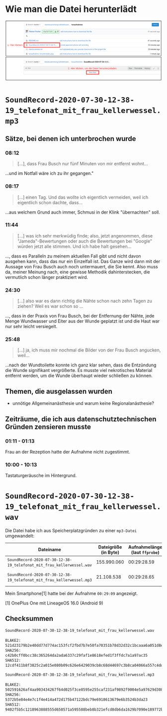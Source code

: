 # Wie man die Datei herunterlädt
[![tonaufnahme_herunterladen.png](tonaufnahme_herunterladen.png)](tonaufnahme_herunterladen.png)

# `SoundRecord-2020-07-30-12-38-19_telefonat_mit_frau_kellerwessel.mp3`
## Sätze, bei denen ich unterbrochen wurde
### 08:12
> [...], dass Frau Busch nur fünf Minuten von mir entfernt wohnt...

...und im Notfall wäre ich zu ihr gegangen."

### 08:17
> [...] einen Tag. Und das wollte ich eigentlich vermeiden, weil ich eigentlich schon dachte, dass...

...aus welchem Grund auch immer, Schmusi in der Klink "übernachten" soll.

### 11:44
> [...] was ich sehr merkwüdig finde; also, jetzt angenommen, diese "Jameda"-Bewertungen oder auch die Bewertungen bei "Google" würden jetzt alle stimmen. Und ich habe halt gesehen...

..., dass es Paralleln zu meinem aktuellen Fall gibt und nicht davon ausgehen kann, dass das nur ein Einzelfall ist. Das Ganze wird dann mit der Aussage von Frau Busch auch noch untermauert, die Sie kennt. Also muss da, meiner Meinung nach, eine gewisse Methodik dahinterstecken, die vermutlich schon länger praktiziert wird.

### 24:30
> [...] also war es dann richtig die Nähte schon nach zehn Tagen zu ziehen? Weil es war schon so ...

..., dass in der Praxis von Frau Busch, bei der Entfernung der Nähte, jede Menge Wundwasser und Eiter aus der Wunde geplatzt ist und die Haut war nur sehr leicht versiegelt.

### 25:48
> [...] ja, ich muss mir nochmal die Bilder von der Frau Busch angucken, weil...

...nach der Wundtoilette konnte ich ganz klar sehen, dass die Entzündung die Wunde signifikant vergrößerte. Es musste viel nekrotisches Material entfernt werden, um die Wunde überhaupt wieder schließen zu können.

## Themen, die ausgelassen wurden
* unnötige Allgemeinanästhesie und warum keine Regionalanästhesie?

## Zeiträume, die ich aus datenschutztechnischen Gründen zensieren musste
### 01:11 - 01:13
Frau an der Rezeption hatte der Aufnahme nicht zugestimmt.

### 10:00 - 10:13
Tastaturgeräusche im Hintergrund.

# `SoundRecord-2020-07-30-12-38-19_telefonat_mit_frau_kellerwessel.wav`
Die Datei habe ich aus Speicherplatzgründen zu einer `mp3-Datei` umgewandelt:

| Dateiname                                                             | Dateigröße (in Byte)        | Aufnahmelänge (laut `ffprobe`) | Kommentar
| --------------------------------------------------------------------- | --------------------------- | ---------------------------- | ---------
| `SoundRecord-2020-07-30-12-38-19_telefonat_mit_frau_kellerwessel.wav` | 155.990.060                 | 00:29:28.59                  | Originaldatei, unbearbeitet
| `SoundRecord-2020-07-30-12-38-19_telefonat_mit_frau_kellerwessel.mp3` | 21.108.538                  | 00:29:28.65                  | bearbeitet und umgewandelt

Mein Smartphone[1] hatte bei der Aufnahme `00:29:09` angezeigt.

[1] OnePlus One mit LineageOS 16.0 (Android 9)

## Checksummen
```no-highlight
SoundRecord-2020-07-30-12-38-19_telefonat_mit_frau_kellerwessel.wav

BLAKE2: 521d23179b2e40dd77d774ac153fcf2fbd7b7e50fa70351b78d32d32c1bcaaa6a051d8eac4505bf1f676cee02dce57658c9bd5ec51fd0f2af42d1322293ce551
SHA256: c42b0cff0bcc38c365264da2ada6337c29faf1e8618efed1f3ffdc7a1a97ac35
SHA512: 12cdf411b8f3825c2a015e080b09c626e6429039cb8c68d44697c3b8ca04066a557c4dd2b5e55a9f3ba4ed1b2be3de14cdf868a3e32a4fffb22880e1f700d010
```
```no-highlight
SoundRecord-2020-07-30-12-38-19_telefonat_mit_frau_kellerwessel.mp3

BLAKE2: 502591626af4aa903434267f64d025f3ce8595e255caf231af9892f9004e5a97629d308aede6f87a3a2fd456499a00cf8061673fe586cfe9be75722b957c938c
SHA256: 5372b5e84e4e7c1f4e414a472d175b47122bdc79e6918613679e6b3524b3da23
SHA512: 9402f5b5c1218963888555d650571a595588beb8b321efcd8db6da1629b7090e189772b3a7cd869c1a84229943cdff009f7a0383dea8ee6b5575e6be69c69952
```
